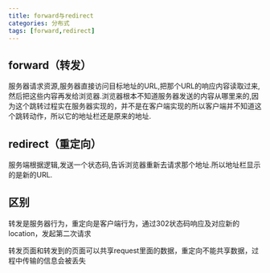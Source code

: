 ```yaml
---
title: forward与redirect
categories: 分布式
tags: [forward,redirect]
---
```


## forward（转发）

服务器请求资源,服务器直接访问目标地址的URL,把那个URL的响应内容读取过来,然后把这些内容再发给浏览器.浏览器根本不知道服务器发送的内容从哪里来的,因为这个跳转过程实在服务器实现的，并不是在客户端实现的所以客户端并不知道这个跳转动作，所以它的地址栏还是原来的地址.

## redirect（重定向）

服务端根据逻辑,发送一个状态码,告诉浏览器重新去请求那个地址.所以地址栏显示的是新的URL.

## 区别

转发是服务器行为，重定向是客户端行为，通过302状态码响应及对应新的location，发起第二次请求

转发页面和转发到的页面可以共享request里面的数据，重定向不能共享数据，过程中传输的信息会被丢失

<!--more-->